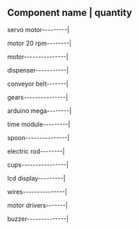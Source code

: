 Component name      |     quantity
-----------------------------------
servo motor---------|

motor 20 rpm--------|

motor---------------|

dispenser-----------|

conveyor belt-------|

gears---------------|

arduino mega--------|

time module---------|

spoon---------------|

electric rod--------|

cups----------------|

lcd display---------|

wires---------------|

motor drivers-------|

buzzer--------------|
